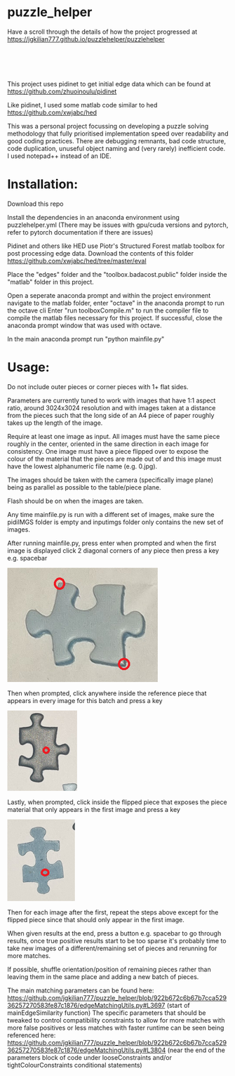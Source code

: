 # puzzle_helper

Have a scroll through the details of how the project progressed at https://jgkilian777.github.io/puzzlehelper/puzzlehelper
<br/><br/>
<br/><br/>
<br/><br/>
This project uses pidinet to get initial edge data which can be found at https://github.com/zhuoinoulu/pidinet

Like pidinet, I used some matlab code similar to hed https://github.com/xwjabc/hed

This was a personal project focussing on developing a puzzle solving methodology that fully prioritised implementation speed over readability and good coding practices. There are debugging remnants, bad code structure, code duplication, unuseful object naming and (very rarely) inefficient code. I used notepad++ instead of an IDE.



# Installation:

Download this repo

Install the dependencies in an anaconda environment using puzzlehelper.yml
(There may be issues with gpu/cuda versions and pytorch, refer to pytorch documentation if there are issues)

Pidinet and others like HED use Piotr's Structured Forest matlab toolbox for post processing edge data.
Download the contents of this folder https://github.com/xwjabc/hed/tree/master/eval

Place the "edges" folder and the "toolbox.badacost.public" folder inside the "matlab" folder in this project.

Open a seperate anaconda prompt and within the project environment navigate to the matlab folder, enter "octave" in the anaconda prompt to run the octave cli
Enter "run toolboxCompile.m" to run the compiler file to compile the matlab files necessary for this project.
If successful, close the anaconda prompt window that was used with octave.

In the main anaconda prompt run "python mainfile.py"

# Usage:

Do not include outer pieces or corner pieces with 1+ flat sides.

Parameters are currently tuned to work with images that have 1:1 aspect ratio, around 3024x3024 resolution and with images taken at a distance from the pieces such that the long side of an A4 piece of paper roughly takes up the length of the image.

Require at least one image as input. All images must have the same piece roughly in the center, oriented in the same direction in each image for consistency.
One image must have a piece flipped over to expose the colour of the material that the pieces are made out of and this image must have the lowest alphanumeric file name (e.g. 0.jpg).

The images should be taken with the camera (specifically image plane) being as parallel as possible to the table/piece plane.

Flash should be on when the images are taken.

Any time mainfile.py is run with a different set of images, make sure the pidiIMGS folder is empty and inputimgs folder only contains the new set of images.

After running mainfile.py, press enter when prompted and when the first image is displayed click 2 diagonal corners of any piece then press a key e.g. spacebar

![An example of a piece with 2 diagonal corners circled](docImgs/clickcorners.png)

Then when prompted, click anywhere inside the reference piece that appears in every image for this batch and press a key

![An example of the reference piece with a circle inside](docImgs/clickrefpiece.png)

Lastly, when prompted, click inside the flipped piece that exposes the piece material that only appears in the first image and press a key

![An example of the flipped piece with a circle inside](docImgs/clickpiecematerial.png)


Then for each image after the first, repeat the steps above except for the flipped piece since that should only appear in the first image.

When given results at the end, press a button e.g. spacebar to go through results, once true positive results start to be too sparse it's probably time to take new images of a different/remaining set of pieces and rerunning for more matches.

If possible, shuffle orientation/position of remaining pieces rather than leaving them in the same place and adding a new batch of pieces.

The main matching parameters can be found here: https://github.com/jgkilian777/puzzle_helper/blob/922b672c6b67b7cca52936257270583fe87c1876/edgeMatchingUtils.py#L3697
(start of mainEdgeSimilarity function)
The specific parameters that should be tweaked to control compatibility constraints to allow for more matches with more false positives or less matches with faster runtime can be seen being referenced here: https://github.com/jgkilian777/puzzle_helper/blob/922b672c6b67b7cca52936257270583fe87c1876/edgeMatchingUtils.py#L3804
(near the end of the parameters block of code under looseConstraints and/or tightColourConstraints conditional statements)

